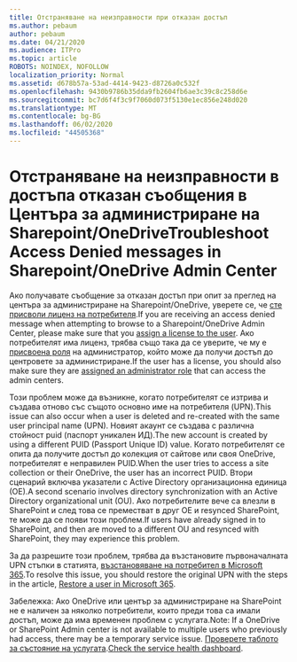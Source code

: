 ```yaml
---
title: Отстраняване на неизправности при отказан достъп
ms.author: pebaum
author: pebaum
ms.date: 04/21/2020
ms.audience: ITPro
ms.topic: article
ROBOTS: NOINDEX, NOFOLLOW
localization_priority: Normal
ms.assetid: d678b57a-53ad-4414-9423-d8726a0c532f
ms.openlocfilehash: 9430b9786b35dda9fb2604fb6ae3c39c8c258d6e
ms.sourcegitcommit: bc7d6f4f3c9f7060d073f5130e1ec856e248d020
ms.translationtype: MT
ms.contentlocale: bg-BG
ms.lasthandoff: 06/02/2020
ms.locfileid: "44505368"
---
```

# <a name="troubleshoot-access-denied-messages-in-sharepointonedrive-admin-center"></a><span data-ttu-id="63dbd-102">Отстраняване на неизправности в достъпа отказан съобщения в Центъра за администриране на Sharepoint/OneDrive</span><span class="sxs-lookup"><span data-stu-id="63dbd-102">Troubleshoot Access Denied messages in Sharepoint/OneDrive Admin Center</span></span>

<span data-ttu-id="63dbd-103">Ако получавате съобщение за отказан достъп при опит за преглед на центъра за администриране на Sharepoint/OneDrive, уверете се, че [сте присволи лиценз на потребителя](https://docs.microsoft.com/microsoft-365/admin/add-users/add-users).</span><span class="sxs-lookup"><span data-stu-id="63dbd-103">If you are receiving an access denied message when attempting to browse to a Sharepoint/OneDrive Admin Center, please make sure that you [assign a license to the user](https://docs.microsoft.com/microsoft-365/admin/add-users/add-users).</span></span> <span data-ttu-id="63dbd-104">Ако потребителят има лиценз, трябва също така да се уверите, че му е [присвоена роля](hhttps://docs.microsoft.com/microsoft-365/admin/add-users/about-admin-roles) на администратор, който може да получи достъп до центровете за администриране.</span><span class="sxs-lookup"><span data-stu-id="63dbd-104">If the user has a license, you should also make sure they are [assigned an administrator role](hhttps://docs.microsoft.com/microsoft-365/admin/add-users/about-admin-roles) that can access the admin centers.</span></span>

<span data-ttu-id="63dbd-105">Този проблем може да възникне, когато потребителят се изтрива и създава отново със същото основно име на потребителя (UPN).</span><span class="sxs-lookup"><span data-stu-id="63dbd-105">This issue can also occur when a user is deleted and re-created with the same user principal name (UPN).</span></span> <span data-ttu-id="63dbd-106">Новият акаунт се създава с различна стойност puid (паспорт уникален ИД).</span><span class="sxs-lookup"><span data-stu-id="63dbd-106">The new account is created by using a different PUID (Passport Unique ID) value.</span></span> <span data-ttu-id="63dbd-107">Когато потребителят се опита да получите достъп до колекция от сайтове или своя OneDrive, потребителят е неправилен PUID.</span><span class="sxs-lookup"><span data-stu-id="63dbd-107">When the user tries to access a site collection or their OneDrive, the user has an incorrect PUID.</span></span> <span data-ttu-id="63dbd-108">Втори сценарий включва указатели с Active Directory организационна единица (ОЕ).</span><span class="sxs-lookup"><span data-stu-id="63dbd-108">A second scenario involves directory synchronization with an Active Directory organizational unit (OU).</span></span> <span data-ttu-id="63dbd-109">Ако потребителите вече са влезли в SharePoint и след това се преместват в друг ОЕ и resynced SharePoint, те може да се появи този проблем.</span><span class="sxs-lookup"><span data-stu-id="63dbd-109">If users have already signed in to SharePoint, and then are moved to a different OU and resynced with SharePoint, they may experience this problem.</span></span>

<span data-ttu-id="63dbd-110">За да разрешите този проблем, трябва да възстановите първоначалната UPN стъпки в статията, [възстановяване на потребител в Microsoft 365](https://docs.microsoft.com/microsoft-365/admin/add-users/restore-user).</span><span class="sxs-lookup"><span data-stu-id="63dbd-110">To resolve this issue, you should restore the original UPN with the steps in the article, [Restore a user in Microsoft 365](https://docs.microsoft.com/microsoft-365/admin/add-users/restore-user).</span></span>

<span data-ttu-id="63dbd-111">Забележка: Ако OneDrive или център за администриране на SharePoint не е наличен за няколко потребители, които преди това са имали достъп, може да има временен проблем с услугата.</span><span class="sxs-lookup"><span data-stu-id="63dbd-111">Note: If a OneDrive or SharePoint Admin center is not available to multiple users who previously had access, there may be a temporary service issue.</span></span>  <span data-ttu-id="63dbd-112">[Проверете таблото за състояние на услугата](https://portal.office.com/adminportal/home#/servicehealth).</span><span class="sxs-lookup"><span data-stu-id="63dbd-112">[Check the service health dashboard](https://portal.office.com/adminportal/home#/servicehealth).</span></span>


